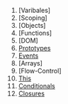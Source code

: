 1. [Varibales]
2. [Scoping]
3. [Objects]
4. [Functions]
5. [DOM]
6. [Prototypes](javascript/prototypes.md)
7. [Events](javascript/events.md)
8. [Arrays]
9. [Flow-Control]
10. [This](javascript/this.md)
11. [Conditionals](javascript/short-circuiting.md)
12. [Closures](javascript/closures.md)
